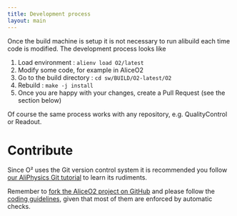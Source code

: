 ```yaml
---
title: Development process
layout: main
---
```


Once the build machine is setup it is not necessary to run alibuild each time code is modified. The development process looks like 
1. Load environment : `alienv load O2/latest`
2. Modify some code, for example in AliceO2
3. Go to the build directory : `cd sw/BUILD/O2-latest/O2`
4. Rebuild : `make -j install`
5. Once you are happy with your changes, create a Pull Request (see the section below)

Of course the same process works with any repository, e.g. QualityControl or Readout.

Contribute
==========

Since O² uses the Git version control system it is recommended you follow [our AliPhysics Git
tutorial](http://alisw.github.io/git-tutorial/) to learn its rudiments.

Remember to [fork the AliceO2 project on GitHub](https://github.com/AliceO2Group/AliceO2/fork) and
please follow the [coding guidelines](https://github.com/AliceO2Group/CodingGuidelines/), given that
most of them are enforced by automatic checks.